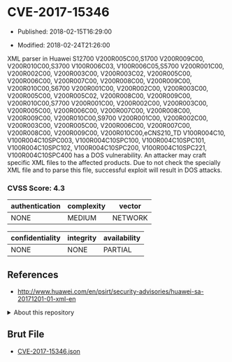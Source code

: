 # CVE-2017-15346

- Published: 2018-02-15T16:29:00

- Modified: 2018-02-24T21:26:00

XML parser in Huawei S12700 V200R005C00,S1700 V200R009C00, V200R010C00,S3700 V100R006C03, V100R006C05,S5700 V200R001C00, V200R002C00, V200R003C00, V200R003C02, V200R005C00, V200R006C00, V200R007C00, V200R008C00, V200R009C00, V200R010C00,S6700 V200R001C00, V200R002C00, V200R003C00, V200R005C00, V200R005C02, V200R008C00, V200R009C00, V200R010C00,S7700 V200R001C00, V200R002C00, V200R003C00, V200R005C00, V200R006C00, V200R007C00, V200R008C00, V200R009C00, V200R010C00,S9700 V200R001C00, V200R002C00, V200R003C00, V200R005C00, V200R006C00, V200R007C00, V200R008C00, V200R009C00, V200R010C00,eCNS210_TD V100R004C10, V100R004C10SPC003, V100R004C10SPC100, V100R004C10SPC101, V100R004C10SPC102, V100R004C10SPC200, V100R004C10SPC221, V100R004C10SPC400 has a DOS vulnerability. An attacker may craft specific XML files to the affected products. Due to not check the specially XML file and to parse this file, successful exploit will result in DOS attacks.

### CVSS Score: **4.3**

| authentication | complexity | vector |
| --- | --- | --- |
| NONE | MEDIUM | NETWORK |

| confidentiality | integrity | availability |
| --- | --- | --- |
| NONE | NONE | PARTIAL |

## References

* http://www.huawei.com/en/psirt/security-advisories/huawei-sa-20171201-01-xml-en

<details>
<summary>About this repository</summary> 

  This repository is part of the project [Live Hack CVE](https://github.com/Live-Hack-CVE). Main website can be found [www.live-hack.org](https://www.live-hack.org) 
  
  Made by [Sn0wAlice](https://github.com/Sn0wAlice) for the people that care about security and need to have a feed of the latest CVEs. Hope you enjoy it, don't forget to star the repo and follow me on [Twitter](https://twitter.com/Sn0wAlice) and [Github](https://github.com/Sn0wAlice). And that is my [personnal website](https://www.alice-snow.me/)

  - [Home Page](https://github.com/Live-Hack-CVE)
  - [Framework](https://github.com/Live-Hack-CVE/cve-framework)
  - [CVE database](https://github.com/Live-Hack-CVE/full_database)
  - [Changelog](https://github.com/Live-Hack-CVE/Changelog)
</details>

## Brut File

* [CVE-2017-15346.json](https://raw.githubusercontent.com/Live-Hack-CVE/full_database/main/cves/2017/CVE-2017-15346.json)

